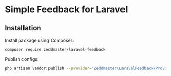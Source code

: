 # Simple Feedback for Laravel

## Installation

Install package using Composer:

```bash
composer require zeddmaster/laravel-feedback
```

Publish configs:
```bash
php artisan vendor:publish --provider="Zeddmaster\LaravelFeedback\Providers\FeedbackServiceProvider"
```